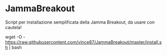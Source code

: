 # JammaBreakout

Script per installazione semplificata della Jamma Breakout, da usare con cautela!

wget -O - https://raw.githubusercontent.com/vince87/JammaBreakout/master/install.sh | bash
